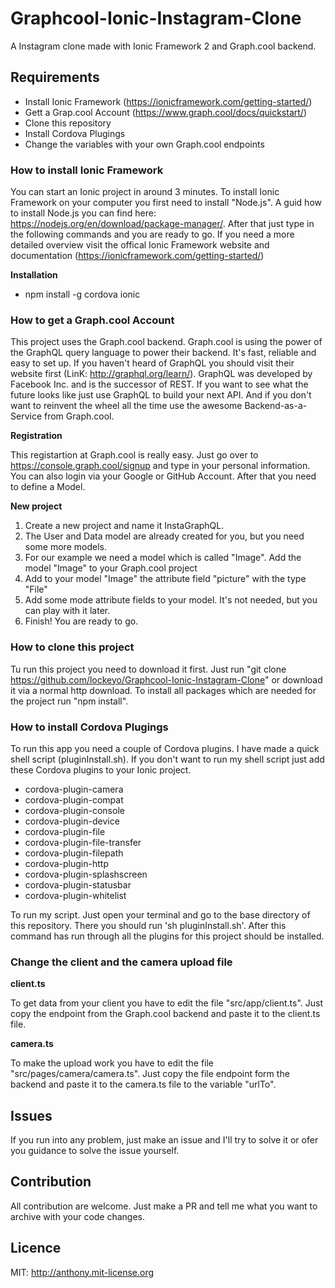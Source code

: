 # Graphcool-Ionic-Instagram-Clone
A Instagram clone made with Ionic Framework 2 and Graph.cool backend.

## Requirements

* Install Ionic Framework (https://ionicframework.com/getting-started/)
* Gett a Grap.cool Account (https://www.graph.cool/docs/quickstart/)
* Clone this repository
* Install Cordova Plugings
* Change the variables with your own Graph.cool endpoints

### How to install Ionic Framework

You can start an Ionic project in around 3 minutes. To install Ionic Framework on your computer you first need to install "Node.js". A guid how to install Node.js you can find here: https://nodejs.org/en/download/package-manager/. After that just type in the following commands and you are ready to go. If you need a more detailed overview visit the offical Ionic Framework website and documentation (https://ionicframework.com/getting-started/)

**Installation**

* npm install -g cordova ionic


### How to get a Graph.cool Account

This project uses the Graph.cool backend. Graph.cool is using the power of the GraphQL query language to power their backend. It's fast, reliable and easy to set up. If you haven't heard of GraphQL you should visit their website first (LinK: http://graphql.org/learn/). GraphQL was developed by Facebook Inc. and is the successor of REST. If you want to see what the future looks like just use GraphQL to build your next API. And if you don't want to reinvent the wheel all the time use the awesome Backend-as-a-Service from Graph.cool.

**Registration**

This registartion at Graph.cool is really easy. Just go over to https://console.graph.cool/signup and type in your personal information. You can also login via your Google or GitHub Account. After that you need to define a Model.

**New project**

1. Create a new project and name it InstaGraphQL.
2. The User and Data model are already created for you, but you need some more models.
3. For our example we need a model which is called "Image". Add the model "Image" to your Graph.cool project
4. Add to your model "Image" the attribute field "picture" with the type "File"
5. Add some mode attribute fields to your model. It's not needed, but you can play with it later.
6. Finish! You are ready to go.

### How to clone this project

Tu run this project you need to download it first. Just run "git clone https://github.com/lockeyo/Graphcool-Ionic-Instagram-Clone" or download it via a normal http download. To install all packages which are needed for the project run "npm install".

### How to install Cordova Plugings

To run this app you need a couple of Cordova plugins. I have made a quick shell script (pluginInstall.sh). If you don't want to run my shell script just add these Cordova plugins to your Ionic project.

* cordova-plugin-camera
* cordova-plugin-compat
* cordova-plugin-console
* cordova-plugin-device
* cordova-plugin-file
* cordova-plugin-file-transfer
* cordova-plugin-filepath
* cordova-plugin-http
* cordova-plugin-splashscreen
* cordova-plugin-statusbar
* cordova-plugin-whitelist

To run my script. Just open your terminal and go to the base directory of this repository. There you should run 'sh pluginInstall.sh'. After this command has run through all the plugins for this project should be installed.

### Change the client and the camera upload file

**client.ts**

To get data from your client you have to edit the file "src/app/client.ts". Just copy the endpoint from the Graph.cool backend and paste it to the client.ts file.

**camera.ts**

To make the upload work you have to edit the file "src/pages/camera/camera.ts". Just copy the file endpoint form the backend and paste it to the camera.ts file to the variable "urlTo".

## Issues

If you run into any problem, just make an issue and I'll try to solve it or ofer you guidance to solve the issue yourself.

## Contribution

All contribution are welcome. Just make a PR and tell me what you want to archive with your code changes.

## Licence

MIT: http://anthony.mit-license.org

